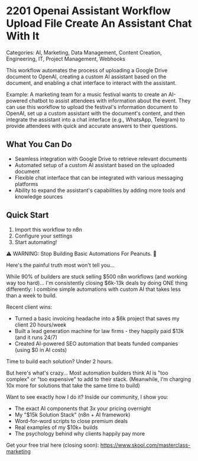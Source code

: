 # 2201 Openai Assistant Workflow Upload File Create An Assistant Chat With It

Categories: AI, Marketing, Data Management, Content Creation, Engineering, IT, Project Management, Webhooks

This workflow automates the process of uploading a Google Drive document to OpenAI, creating a custom AI assistant based on the document, and enabling a chat interface to interact with the assistant.

Example: A marketing team for a music festival wants to create an AI-powered chatbot to assist attendees with information about the event. They can use this workflow to upload the festival's information document to OpenAI, set up a custom assistant with the document's content, and then integrate the assistant into a chat interface (e.g., WhatsApp, Telegram) to provide attendees with quick and accurate answers to their questions.

## What You Can Do
- Seamless integration with Google Drive to retrieve relevant documents
- Automated setup of a custom AI assistant based on the uploaded document
- Flexible chat interface that can be integrated with various messaging platforms
- Ability to expand the assistant's capabilities by adding more tools and knowledge sources

## Quick Start
1. Import this workflow to n8n
2. Configure your settings
3. Start automating!

⚠️ WARNING: Stop Building Basic Automations For Peanuts. 🚫

Here's the painful truth most won't tell you...

While 90% of builders are stuck selling $500 n8n workflows (and working way too hard)...
I'm consistently closing $6k-13k deals by doing ONE thing differently:
I combine simple automations with custom AI that takes less than a week to build.

Recent client wins:
* Turned a basic invoicing headache into a $6k project that saves my client 20 hours/week
* Built a lead generation machine for law firms - they happily paid $13k (and it runs 24/7)
* Created AI-powered SEO automation that beats funded companies (using $0 in AI costs)

Time to build each solution? Under 2 hours.

But here's what's crazy...
Most automation builders think AI is "too complex" or "too expensive" to add to their stack.
(Meanwhile, I'm charging 10x more for solutions that take the same time to build)

Want to see exactly how I do it?
Inside our community, I show you:
* The exact AI components that 3x your pricing overnight
* My "$15k Solution Stack" (n8n + AI framework)
* Word-for-word scripts to close premium deals
* Real examples of my $10k+ builds
* The psychology behind why clients happily pay more

Get your free trial here (closing soon): https://www.skool.com/masterclass-marketing
